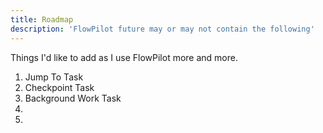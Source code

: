 ```yaml
---
title: Roadmap
description: 'FlowPilot future may or may not contain the following'
---
```


Things I'd like to add as I use FlowPilot more and more.

1. Jump To Task
2. Checkpoint Task
3. Background Work Task
4.
5.
